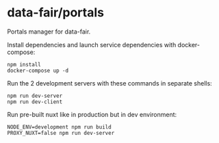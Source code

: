 # data-fair/portals

Portals manager for data-fair.

Install dependencies and launch service dependencies with docker-compose:

    npm install
    docker-compose up -d

Run the 2 development servers with these commands in separate shells:

    npm run dev-server
    npm run dev-client

Run pre-built nuxt like in production but in dev environment:

    NODE_ENV=development npm run build
    PROXY_NUXT=false npm run dev-server